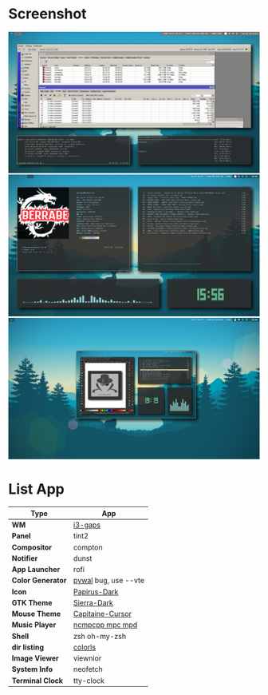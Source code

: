 # Screenshot
![screenshot 1](Screenshot/2020-01-25-172423_1600x900_scrot.png)
![screenshot 2](Screenshot/2020-01-26-155648_1600x900_scrot.png)
![screenshot 3](Screenshot/2020-01-26-192550_1600x900_scrot.png)

# List App
| Type | App |
| --- | --- |
| **WM** |  [i3-gaps](https://github.com/Airblader/i3/wiki/Installation) |
| **Panel** | tint2 |
| **Compositor** | compton |
| **Notifier** | dunst |
| **App Launcher** | rofi |
| **Color Generator** | [pywal](https://github.com/dylanaraps/pywal/wiki) bug, use --vte|
| **Icon** | [Papirus-Dark](https://github.com/PapirusDevelopmentTeam/papirus-icon-theme#installation) |
| **GTK Theme** | [Sierra-Dark](https://github.com/vinceliuice/Sierra-gtk-theme) |
| **Mouse Theme** | [Capitaine-Cursor](https://launchpad.net/~dyatlov-igor/+archive/ubuntu/la-capitaine) |
| **Music Player** | [ncmpcpp mpc mpd](https://addy-dclxvi.github.io/post/configuring-ncmpcpp/) |
| **Shell** | zsh oh-my-zsh |
| **dir listing** | [colorls](https://www.omgubuntu.co.uk/2017/07/add-bling-ls-bash-command-colorls) |
| **Image Viewer** | viewnior |
| **System Info** | neofetch |
| **Terminal Clock** | tty-clock |
